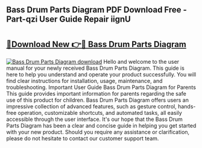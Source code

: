 ## Bass Drum Parts Diagram PDF Download Free - Part-qzi User Guide Repair iignU

# <h2><a href="http://dfursv.blite.top/?on=Bass+Drum+Parts+Diagram">🔗Download New 👉🔴 Bass Drum Parts Diagram</a></h2>

[![Bass Drum Parts Diagram download](https://i.imgur.com/lujVjoI.png)](http://dfursv.blite.top/?on=Bass+Drum+Parts+Diagram)
Hello and welcome to the user manual for your newly received Bass Drum Parts Diagram. This guide is here to help you understand and operate your product successfully. You will find clear instructions for installation, usage, maintenance, and troubleshooting. Important User Guide Bass Drum Parts Diagram for Parents This guide provides important information for parents regarding the safe use of this product for children. Bass Drum Parts Diagram offers users an impressive collection of advanced features, such as gesture control, hands-free operation, customizable shortcuts, and automated tasks, all easily accessible through the user interface. It's our hope that the Bass Drum Parts Diagram has been a clear and concise guide in helping you get started with your new product. Should you require any assistance or clarification, please do not hesitate to contact our customer support team.
